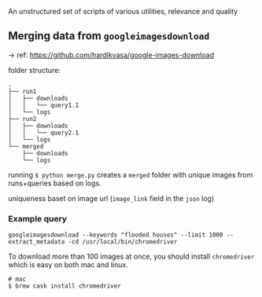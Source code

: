 An unstructured set of scripts of various utilities, relevance and quality

## Merging data from `googleimagesdownload`

-> ref: https://github.com/hardikvasa/google-images-download

folder structure:

```
.
├── run1
│   ├── downloads
│   │   └── query1.1
│   └── logs
├── run2
│   ├── downloads
│   │   └── query2.1
│   └── logs
└── merged
    ├── downloads
    └── logs
```

running `$ python merge.py` creates a `merged` folder with unique images from runs+queries based on logs.

uniqueness baset on image url (`image_link` field in the `json` log)

### Example query

```
googleimagesdownload --keywords "flooded houses" --limit 1000 --extract_metadata -cd /usr/local/bin/chromedriver
```

To download more than 100 images at once, you should install `chromedriver` which is easy on both mac and linux.

```
# mac
$ brew cask install chromedriver
```